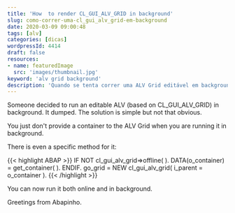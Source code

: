 ```yaml
---
title: 'How  to render CL_GUI_ALV_GRID in background'
slug: como-correr-uma-cl_gui_alv_grid-em-background
date: 2020-03-09 09:00:48
tags: [alv]
categories: [dicas]
wordpressId: 4414
draft: false
resources:
- name: featuredImage
  src: 'images/thumbnail.jpg'
keyword: 'alv grid background'
description: 'Quando se tenta correr uma ALV Grid editável em background dá dump. Encontrei uma solução que é muito simples mas pouco óbvia.'
---
```

Someone decided to run an editable ALV (based on CL_GUI_ALV_GRID) in background. It dumped. The solution is simple but not that obvious.
<!--more-->

You just don't provide a container to the ALV Grid when you are running it in background.

There is even a specific method for it:


{{< highlight ABAP >}}
    IF NOT cl_gui_alv_grid=>offline( ).
      DATA(o_container) = get_container( ).
    ENDIF.
    go_grid = NEW cl_gui_alv_grid( i_parent = o_container ).
{{< /highlight >}}

You can now run it both online and in background.

Greetings from Abapinho.
